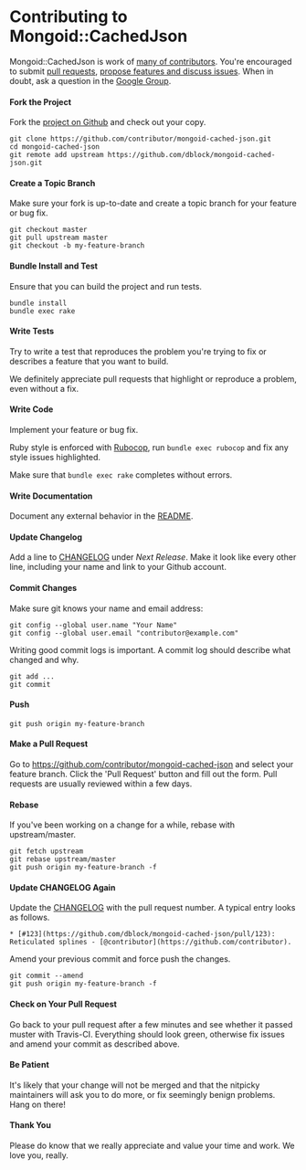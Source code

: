 Contributing to Mongoid::CachedJson
===================================

Mongoid::CachedJson is work of [many of contributors](https://github.com/dblock/mongoid-cached-json/graphs/contributors). You're encouraged to submit [pull requests](https://github.com/dblock/mongoid-cached-json/pulls), [propose features and discuss issues](https://github.com/dblock/mongoid-cached-json/issues). When in doubt, ask a question in the [Google Group](http://groups.google.com/group/mongoid-cached-json).

#### Fork the Project

Fork the [project on Github](https://github.com/dblock/mongoid-cached-json) and check out your copy.

```
git clone https://github.com/contributor/mongoid-cached-json.git
cd mongoid-cached-json
git remote add upstream https://github.com/dblock/mongoid-cached-json.git
```

#### Create a Topic Branch

Make sure your fork is up-to-date and create a topic branch for your feature or bug fix.

```
git checkout master
git pull upstream master
git checkout -b my-feature-branch
```

#### Bundle Install and Test

Ensure that you can build the project and run tests.

```
bundle install
bundle exec rake
```

#### Write Tests

Try to write a test that reproduces the problem you're trying to fix or describes a feature that you want to build.

We definitely appreciate pull requests that highlight or reproduce a problem, even without a fix.

#### Write Code

Implement your feature or bug fix.

Ruby style is enforced with [Rubocop](https://github.com/bbatsov/rubocop), run `bundle exec rubocop` and fix any style issues highlighted.

Make sure that `bundle exec rake` completes without errors.

#### Write Documentation

Document any external behavior in the [README](README.md).

#### Update Changelog

Add a line to [CHANGELOG](CHANGELOG.md) under *Next Release*. Make it look like every other line, including your name and link to your Github account.

#### Commit Changes

Make sure git knows your name and email address:

```
git config --global user.name "Your Name"
git config --global user.email "contributor@example.com"
```

Writing good commit logs is important. A commit log should describe what changed and why.

```
git add ...
git commit
```

#### Push

```
git push origin my-feature-branch
```

#### Make a Pull Request

Go to https://github.com/contributor/mongoid-cached-json and select your feature branch. Click the 'Pull Request' button and fill out the form. Pull requests are usually reviewed within a few days.

#### Rebase

If you've been working on a change for a while, rebase with upstream/master.

```
git fetch upstream
git rebase upstream/master
git push origin my-feature-branch -f
```

#### Update CHANGELOG Again

Update the [CHANGELOG](CHANGELOG.md) with the pull request number. A typical entry looks as follows.

```
* [#123](https://github.com/dblock/mongoid-cached-json/pull/123): Reticulated splines - [@contributor](https://github.com/contributor).
```

Amend your previous commit and force push the changes.

```
git commit --amend
git push origin my-feature-branch -f
```

#### Check on Your Pull Request

Go back to your pull request after a few minutes and see whether it passed muster with Travis-CI. Everything should look green, otherwise fix issues and amend your commit as described above.

#### Be Patient

It's likely that your change will not be merged and that the nitpicky maintainers will ask you to do more, or fix seemingly benign problems. Hang on there!

#### Thank You

Please do know that we really appreciate and value your time and work. We love you, really.
